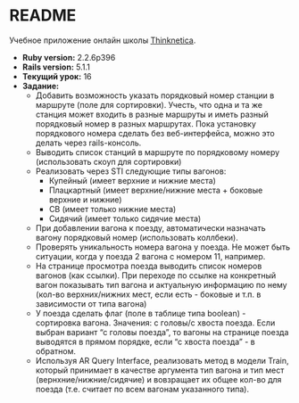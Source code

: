 # README
Учебное приложение онлайн школы [Thinknetica](http://thinknetica.com).

* **Ruby version:**  2.2.6p396
* **Rails version:** 5.1.1
* **Текущий урок:**  16
* **Задание:**
  - Добавить возможность указать порядковый номер станции в маршруте (поле для сортировки). Учесть, что одна и та же станция может входить в разные маршруты и иметь разный порядковый номер в разных маршрутах. Пока установку порядкового номера сделать без веб-интерфейса, можно это делать через rails-консоль.
  - Выводить список станций в маршруте по порядковому номеру (использовать скоуп для сортировки)
  - Реализовать через STI следующие типы вагонов:
       - Купейный (имеет верхние и нижние места)
       - Плацкартный (имеет верхние/нижние места + боковые верхние и нижние)
       - СВ (имеет только нижние места)
       - Сидячий (имеет только сидячие места)
  - При добавлении вагона к поезду, автоматически назначать вагону порядковый номер (использовать коллбеки).
  - Проверять уникальность номера вагона у поезда. Не может быть ситуации, когда у поезда 2 вагона с номером 11, например.
  - На странице просмотра поезда выводить список номеров вагонов (как ссылки). При переходе по ссылке на конкретный вагон показывать тип вагона и актуальную информацию по нему (кол-во верхних/нижних мест, если есть - боковые и т.п. в зависимости от типа вагона)
  - У поезда сделать флаг (поле в таблице типа boolean) - сортировка вагона. Значения: с головы/c хвоста поезда. Если выбран вариант “с головы поезда”, то вагоны на странице поезда выводятся в прямом порядке, если “с хвоста поезда” - в обратном.
  - Используя AR Query Interface, реализовать метод в модели Train, который принимает в качестве аргумента тип вагона и тип мест (вернхние/нижние/cидячие) и вовзращает их общее кол-во для поезда (т.е. считает по всем вагонам указанного типа).
